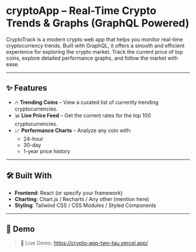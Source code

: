 # cryptoApp – Real-Time Crypto Trends & Graphs (GraphQL Powered)

CryptoTrack is a modern crypto web app that helps you monitor real-time cryptocurrency trends. Built with GraphQL, it offers a smooth and efficient experience for exploring the crypto market. Track the current price of top coins, explore detailed performance graphs, and follow the market with ease.

---

## ✨ Features

- 🔥 **Trending Coins** – View a curated list of currently trending cryptocurrencies.
- 📊 **Live Price Feed** – Get the current rates for the top 100 cryptocurrencies.
- 📈 **Performance Charts** – Analyze any coin with:
  - 24-hour
  - 30-day
  - 1-year price history

---

## 🛠️ Built With

- **Frontend**: React (or specify your framework)
- **Charting**: Chart.js / Recharts / Any other (mention here)
- **Styling**: Tailwind CSS / CSS Modules / Styled Components

---

## 🚧 Demo

> 🧪 Live Demo: https://crypto-app-two-tau.vercel.app/



